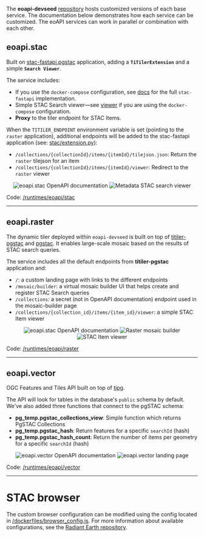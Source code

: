 
The **eoapi-devseed** [repository](https://github.com/developmentseed/eoapi-devseed) hosts customized versions of each base service. The documentation below demonstrates how each service can be customized. The eoAPI services can work in parallel or combination with each other.

## eoapi.stac

Built on [stac-fastapi.pgstac](https://github.com/stac-utils/stac-fastapi-pgstac) application, adding a **`TiTilerExtension`** and a simple **`Search Viewer`**.

The service includes:

- If you use the `docker-compose` configuration, see [docs](http://localhost:8081/docs) for the full `stac-fastapi` implementation.
- Simple STAC Search viewer—see [viewer](http://localhost:8081/index.html) if you are using the `docker-compose` configuration.
- **Proxy** to the tiler endpoint for STAC Items.

When the `TITILER_ENDPOINT` environment variable is set (pointing to the `raster` application), additional endpoints will be added to the stac-fastapi application (see: [stac/extension.py](https://github.com/developmentseed/eoapi-devseed/blob/main/runtimes/eoapi/stac/eoapi/stac/extension.py)):

- `/collections/{collectionId}/items/{itemId}/tilejson.json`: Return the `raster` tilejson for an item
- `/collections/{collectionId}/items/{itemId}/viewer`: Redirect to the `raster` viewer

<p align="center">
  <img alt="eoapi.stac OpenAPI documentation" src="https://github.com/developmentseed/eoAPI/assets/10407788/f7fc4e7f-079a-4007-8c4c-74ff9ca7b012">
  <img alt="Metadata STAC search viewer" src="https://github.com/developmentseed/eoAPI/assets/10407788/b1fd6aa8-aab9-4d58-9ad4-6e1069ed9473"/>
</p>

Code: [/runtimes/eoapi/stac](https://github.com/developmentseed/eoapi-devseed/tree/main/runtimes/eoapi/stac)

---

## eoapi.raster

The dynamic tiler deployed within `eoapi-devseed` is built on top of [titiler-pgstac](https://github.com/stac-utils/titiler-pgstac) and [pgstac](https://github.com/stac-utils/pgstac). It enables large-scale mosaic based on the results of STAC search queries.

The service includes all the default endpoints from **titiler-pgstac** application and:

- `/`: a custom landing page with links to the different endpoints
- `/mosaic/builder`: a virtual mosaic builder UI that helps create and register STAC Search queries
- `/collections`: a secret (not in OpenAPI documentation) endpoint used in the mosaic-builder page
- `/collections/{collection_id}/items/{item_id}/viewer`: a simple STAC Item viewer

<p align="center">
  <img alt="eoapi.stac OpenAPI documentation" src="https://github.com/developmentseed/eoAPI/assets/10407788/aa08d796-f3b1-4f43-8021-cbddfff95d26">
  <img alt="Raster mosaic builder" src="https://github.com/developmentseed/eoAPI/assets/10407788/8f0c96e6-d80a-46ef-a34f-66e59c64a027"/>
  <img alt="STAC Item viewer" src="https://github.com/developmentseed/eoAPI/assets/10407788/be86f07e-4b05-4c78-87bf-8738daf1ee20">
</p>

Code: [/runtimes/eoapi/raster](https://github.com/developmentseed/eoapi-devseed/tree/main/runtimes/eoapi/raster)

---

## eoapi.vector

OGC Features and Tiles API built on top of [tipg](https://github.com/developmentseed/tipg).

The API will look for tables in the database's `public` schema by default. We've also added three functions that connect to the pgSTAC schema:

- **pg_temp.pgstac_collections_view**: Simple function which returns PgSTAC Collections
- **pg_temp.pgstac_hash**: Return features for a specific `searchId` (hash)
- **pg_temp.pgstac_hash_count**: Return the number of items per geometry for a specific `searchId` (hash)

<p align="center">
  <img alt="eoapi.vector OpenAPI documentation" src="https://github.com/developmentseed/eoAPI/assets/10407788/80ff9659-bc07-4238-a94a-7cab0a2af380">
  <img alt="eoapi.vector landing page" src="https://github.com/developmentseed/eoAPI/assets/10407788/b2a8a8d4-d3a1-464a-8b1a-166499ee4abd">
</p>

Code: [/runtimes/eoapi/vector](https://github.com/developmentseed/eoapi-devseed/tree/main/runtimes/eoapi/vector)

---

# STAC browser

The custom browser configuration can be modified using the config located in [/dockerfiles/browser_config.js](https://github.com/developmentseed/eoapi-devseed/blob/main/dockerfiles/browser_config.js). For more information about available configurations, see the [Radiant Earth repository](https://github.com/radiantearth/stac-browser).
